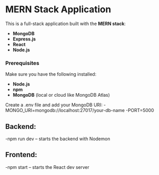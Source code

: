 # MERN Stack Application

This is a full-stack application built with the **MERN stack**:
- **MongoDB**
- **Express.js**
- **React**
- **Node.js**

### Prerequisites

Make sure you have the following installed:

- **Node.js** 
- **npm** 
- **MongoDB** (local or cloud like MongoDB Atlas)
  
Create a .env file and add your MongoDB URI:
-MONGO_URI=mongodb://localhost:27017/your-db-name
-PORT=5000

## Backend:
-npm run dev – starts the backend with Nodemon
## Frontend:
-npm start – starts the React dev server
